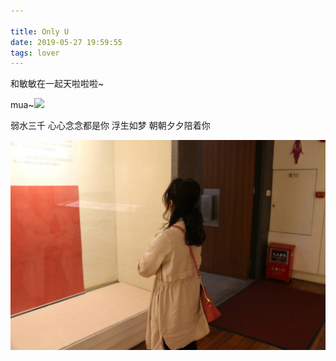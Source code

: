 ```yaml
---

title: Only U
date: 2019-05-27 19:59:55
tags: lover
---
```

和敏敏在一起<html><strong><script language="JavaScript" type="text/javascript">var urodz= new Date("5/8/2019");var now = new Date();var ile = now.getTime() - urodz.getTime();var dni = Math.floor(ile / (1000 * 60 * 60 * 24));document.write(+dni)</script></strong></html>天啦啦啦~

mua~<img src="https://pic.sopili.net/pub/emoji/noto-emoji/png/128/emoji_u1f495.png">


弱水三千 心心念念都是你
浮生如梦 朝朝夕夕陪着你 

![Only U](img/mm.jpg "所谓伊人 在水一方")
